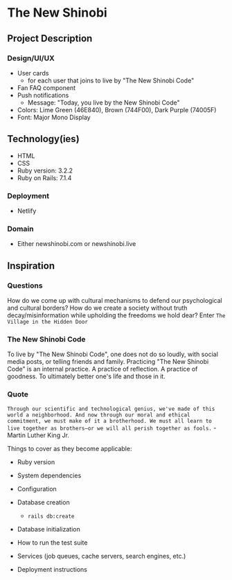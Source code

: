 # The New Shinobi
## Project Description
### Design/UI/UX
- User cards
  - for each user that joins to live by "The New Shinobi Code"
- Fan FAQ component
- Push notifications
  - Message: "Today, you live by the New Shinobi Code"
- Colors: Lime Green (46E840), Brown (744F00), Dark Purple (74005F)
- Font: Major Mono Display
## Technology(ies)
- HTML
- CSS
- Ruby version: 3.2.2
- Ruby on Rails: 7.1.4
### Deployment
- Netlify
### Domain
- Either newshinobi.com or newshinobi.live
## Inspiration
### Questions
How do we come up with cultural mechanisms to defend our psychological and cultural
borders?
How do we create a society without truth decay/misinformation while upholding the 
freedoms we hold dear?
Enter `The Village in the Hidden Door`
### The New Shinobi Code
To live by "The New Shinobi Code", one does not do so loudly, with social media posts, or telling friends and family. Practicing "The New Shinobi Code" is an internal practice. A practice of reflection. A practice of goodness. To ultimately better one's life and those in it.
### Quote
`Through our scientific and technological genius, we've made of this world a neighborhood. And now through our moral and ethical commitment, we must make of it a brotherhood. We must all learn to live together as brothers—or we will all perish together as fools.` - Martin Luther King Jr.

Things to cover as they become applicable:

* Ruby version

* System dependencies

* Configuration

* Database creation
  - `rails db:create`
* Database initialization

* How to run the test suite

* Services (job queues, cache servers, search engines, etc.)

* Deployment instructions

